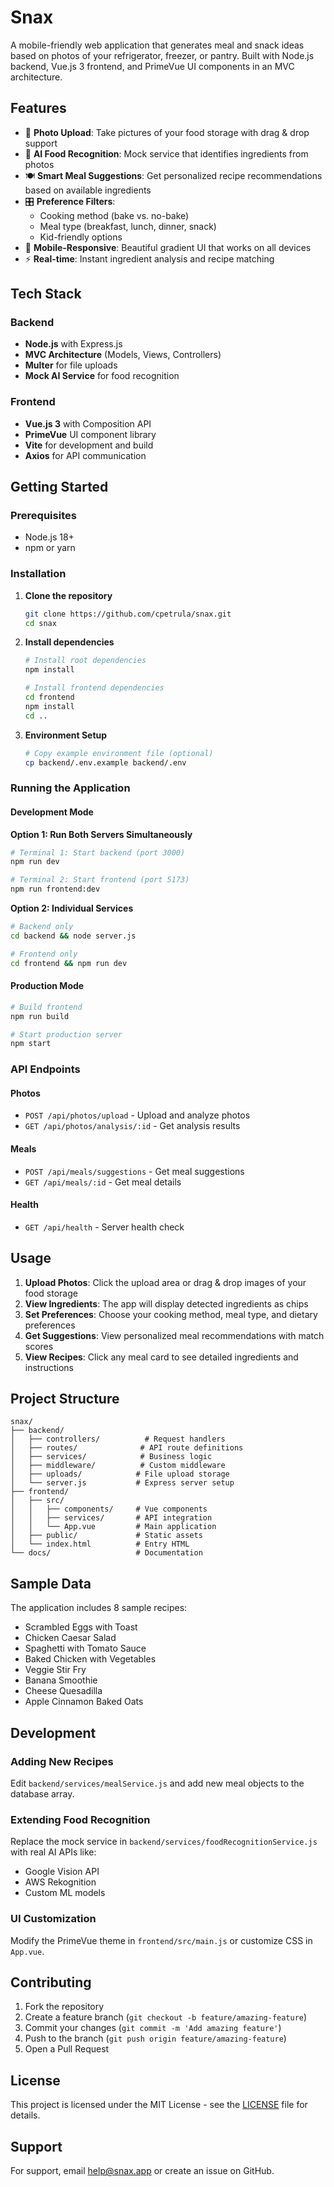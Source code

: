 # Snax

A mobile-friendly web application that generates meal and snack ideas based on photos of your refrigerator, freezer, or pantry. Built with Node.js backend, Vue.js 3 frontend, and PrimeVue UI components in an MVC architecture.

## Features

- 📸 **Photo Upload**: Take pictures of your food storage with drag & drop support
- 🤖 **AI Food Recognition**: Mock service that identifies ingredients from photos  
- 🍽️ **Smart Meal Suggestions**: Get personalized recipe recommendations based on available ingredients
- 🎛️ **Preference Filters**: 
  - Cooking method (bake vs. no-bake)
  - Meal type (breakfast, lunch, dinner, snack)
  - Kid-friendly options
- 📱 **Mobile-Responsive**: Beautiful gradient UI that works on all devices
- ⚡ **Real-time**: Instant ingredient analysis and recipe matching

## Tech Stack

### Backend
- **Node.js** with Express.js
- **MVC Architecture** (Models, Views, Controllers)
- **Multer** for file uploads
- **Mock AI Service** for food recognition

### Frontend  
- **Vue.js 3** with Composition API
- **PrimeVue** UI component library
- **Vite** for development and build
- **Axios** for API communication

## Getting Started

### Prerequisites
- Node.js 18+ 
- npm or yarn

### Installation

1. **Clone the repository**
   ```bash
   git clone https://github.com/cpetrula/snax.git
   cd snax
   ```

2. **Install dependencies**
   ```bash
   # Install root dependencies
   npm install
   
   # Install frontend dependencies
   cd frontend
   npm install
   cd ..
   ```

3. **Environment Setup**
   ```bash
   # Copy example environment file (optional)
   cp backend/.env.example backend/.env
   ```

### Running the Application

#### Development Mode

**Option 1: Run Both Servers Simultaneously**
```bash
# Terminal 1: Start backend (port 3000)
npm run dev

# Terminal 2: Start frontend (port 5173)
npm run frontend:dev
```

**Option 2: Individual Services**
```bash
# Backend only
cd backend && node server.js

# Frontend only  
cd frontend && npm run dev
```

#### Production Mode
```bash
# Build frontend
npm run build

# Start production server
npm start
```

### API Endpoints

#### Photos
- `POST /api/photos/upload` - Upload and analyze photos
- `GET /api/photos/analysis/:id` - Get analysis results

#### Meals
- `POST /api/meals/suggestions` - Get meal suggestions
- `GET /api/meals/:id` - Get meal details

#### Health
- `GET /api/health` - Server health check

## Usage

1. **Upload Photos**: Click the upload area or drag & drop images of your food storage
2. **View Ingredients**: The app will display detected ingredients as chips
3. **Set Preferences**: Choose your cooking method, meal type, and dietary preferences  
4. **Get Suggestions**: View personalized meal recommendations with match scores
5. **View Recipes**: Click any meal card to see detailed ingredients and instructions

## Project Structure

```
snax/
├── backend/
│   ├── controllers/          # Request handlers
│   ├── routes/              # API route definitions  
│   ├── services/            # Business logic
│   ├── middleware/          # Custom middleware
│   ├── uploads/            # File upload storage
│   └── server.js           # Express server setup
├── frontend/
│   ├── src/
│   │   ├── components/     # Vue components
│   │   ├── services/       # API integration
│   │   └── App.vue         # Main application
│   ├── public/             # Static assets
│   └── index.html          # Entry HTML
└── docs/                   # Documentation
```

## Sample Data

The application includes 8 sample recipes:
- Scrambled Eggs with Toast
- Chicken Caesar Salad  
- Spaghetti with Tomato Sauce
- Baked Chicken with Vegetables
- Veggie Stir Fry
- Banana Smoothie
- Cheese Quesadilla
- Apple Cinnamon Baked Oats

## Development

### Adding New Recipes
Edit `backend/services/mealService.js` and add new meal objects to the database array.

### Extending Food Recognition
Replace the mock service in `backend/services/foodRecognitionService.js` with real AI APIs like:
- Google Vision API
- AWS Rekognition  
- Custom ML models

### UI Customization
Modify the PrimeVue theme in `frontend/src/main.js` or customize CSS in `App.vue`.

## Contributing

1. Fork the repository
2. Create a feature branch (`git checkout -b feature/amazing-feature`)
3. Commit your changes (`git commit -m 'Add amazing feature'`)
4. Push to the branch (`git push origin feature/amazing-feature`)
5. Open a Pull Request

## License

This project is licensed under the MIT License - see the [LICENSE](LICENSE) file for details.

## Support

For support, email help@snax.app or create an issue on GitHub.
